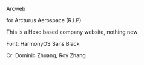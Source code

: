 Arcweb

for Arcturus Aerospace (R.I.P)

This is a Hexo based company website, nothing new



Font: HarmonyOS Sans Black

Cr: Dominic Zhuang, Roy Zhang
